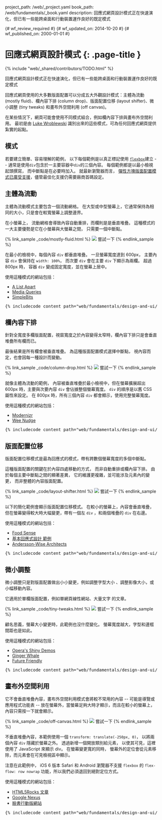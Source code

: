 project_path: /web/_project.yaml
book_path: /web/fundamentals/_book.yaml
description: 回應式網頁設計模式正在快速演化，但已有一些能跨桌面和行動裝置運作良好的既定模式

{# wf_review_required #}
{# wf_updated_on: 2014-10-20 #}
{# wf_published_on: 2000-01-01 #}

# 回應式網頁設計模式 {: .page-title }

{% include "web/_shared/contributors/TODO.html" %}



回應式網頁設計模式正在快速演化，但已有一些能跨桌面和行動裝置運作良好的既定模式


回應式網頁使用的大多數版面配置可以分成五大外觀設計模式：主體為流動 (mostly fluid)、欄內容下排 (column drop)、版面配置位移 (layout shifter)、微小調整 (tiny tweaks) 和畫布外空間利用 (off canvas)。

在某些情況下，網頁可能會使用不同模式組合，例如欄內容下排與畫布外空間利用。
  最初是由
 [Luke Wroblewski](http://www.lukew.com/ff/entry.asp?1514) 識別出來的這些模式，可為任何回應式網頁提供紮實的起點。


## 模式

若要建立簡單、容易理解的範例，
以下每個範例是以真正標記使用
 [`flexbox`](https://developer.mozilla.org/en-US/docs/Web/Guide/CSS/Flexible_boxes)建立
 -- 通常是使用`div`包含於一主要容器中`div`的三個內容。
 每個範例都是以最小檢視起頭撰寫，
而中斷點是在必要時加入。  就最新瀏覽器而言，
[彈性方塊版面配置模式已廣受支援](http://caniuse.com/#search=flexbox)，儘管最佳化支援仍需要廠商首碼設定。





## 主體為流動 




主體為流動模式主要包含一個流動網格。  在大型或中型螢幕上，它通常保持為相同的大小，只是會在較寬螢幕上調整邊界。

在小螢幕上，
流動網格會導致內容自動重排，而欄則是是垂直堆疊。  這種模式的一大主要優勢是它在小螢幕與大螢幕之間，
只需要一個中斷點。


{% link_sample _code/mostly-fluid.html %}
  <img src="imgs/mostly-fluid.svg">
  嘗試一下
{% endlink_sample %}

在最小的檢視中，每個內容 `div` 都垂直堆疊。  一旦螢幕寬度達到 600px，
主要內容 `div` 會保持在 `width: 100%`，
而次要 `div` 會在主要 `div` 下顯示為兩欄。  超過 800px 時，
容器 `div` 變成固定寬度，並在螢幕上居中。

使用這種模式的網站包括：

 * [A List Apart](http://mediaqueri.es/ala/)
 * [Media Queries](http://mediaqueri.es/)
 * [SimpleBits](http://simplebits.com/)


<pre class="prettyprint">
{% includecode content_path="web/fundamentals/design-and-ui/responsive/patterns/_code/mostly-fluid.html" region_tag="mfluid"   adjust_indentation="auto" %}
</pre>




## 欄內容下排 




針對全寬度多欄版面配置，視窗寬度之於內容變得太窄時，欄內容下排只是會垂直堆疊所有欄而已。  

最後結果是所有欄會被垂直堆疊。
  為這種版面配置模式選擇中斷點，
視內容而定，也會因每一種設計而變動。


{% link_sample _code/column-drop.html %}
  <img src="imgs/column-drop.svg">
  嘗試一下
{% endlink_sample %}


就像主體為流動的範例，
內容被垂直堆疊於最小檢視中，但在螢幕擴展超出 600px 時，主要與次要內容 
`div` 會佔據整個螢幕寬度。  `div` 的順序是以舊 CSS 屬性來設定。
  在 800px 時，所有三個內容 `div` 都會顯示，使用完整螢幕寬度。


使用這種模式的網站包括：

 * [Modernizr](http://modernizr.com/)
 * [Wee Nudge](http://weenudge.com/)

<pre class="prettyprint">
{% includecode content_path="web/fundamentals/design-and-ui/responsive/patterns/_code/column-drop.html" region_tag="cdrop"   adjust_indentation="auto" %}
</pre>




## 版面配置位移 




版面配置位移模式是最為回應式的模式，帶有跨數個螢幕寬度的多個中斷點。

這種版面配置的關鍵在於內容四處移動的方式，
而非自動重排或欄內容下排。  由於每個主要中斷點之間的顯著差異，
它的維護更複雜，並可能涉及元素內的變更，
而非整體的內容版面配置。

{% link_sample _code/layout-shifter.html %}
  <img src="imgs/layout-shifter.svg">
  嘗試一下
{% endlink_sample %}

以下的簡化範例會顯示版面配置位移模式。
在較小的螢幕上，內容會垂直堆疊，
但在螢幕變得較大時大幅變更，帶有一個左 `div` ，和兩個堆疊的 `div` 在右邊。

使用這種模式的網站包括：

 * [Food Sense](http://foodsense.is/)
 * [基本回應式設計
範例](http://alistapart.com/d/responsive-web-design/ex/ex-site-FINAL.html)
 * [Andersson-Wise Architects](http://www.anderssonwise.com/)

<pre class="prettyprint">
{% includecode content_path="web/fundamentals/design-and-ui/responsive/patterns/_code/layout-shifter.html" region_tag="lshifter"   adjust_indentation="auto" %}
</pre>




## 微小調整 




微小調整只是對版面配置做出小小變更，例如調整字型大小 、調整影像大小，或小幅移動內容。  

它適用於單欄版面配置，例如單網頁線性網站、大量文字
的文章。

{% link_sample _code/tiny-tweaks.html %}
  <img src="imgs/tiny-tweaks.svg">
  嘗試一下
{% endlink_sample %}

顧名思義，螢幕大小變更時，此範例也沒什麼變化。
螢幕寬度越大，字型和邊框間距也是如此。

使用這種模式的網站包括：

 * [Opera's Shiny Demos](http://shinydemos.com/)
 * [Ginger Whale](http://gingerwhale.com/)
 * [Future Friendly](http://futurefriendlyweb.com/)

<pre class="prettyprint">
{% includecode content_path="web/fundamentals/design-and-ui/responsive/patterns/_code/tiny-tweaks.html" region_tag="ttweaks"   adjust_indentation="auto" %}
</pre>




## 畫布外空間利用 




它不會垂直堆疊內容，畫布外空間利用模式會將較不常用的內容 -- 可能是導覽或應用程式功能表 -- 放在螢幕外，當螢幕足夠大時才顯示，而且在較小的螢幕上，內容只需按一下就會顯示。

{% link_sample _code/off-canvas.html %}
  <img src="imgs/off-canvas.svg">
  嘗試一下
{% endlink_sample %}

不垂直堆疊內容，本範例使用一個 `transform: translate(-250px, 0)`，
以將兩個內容 `div` 隱藏於螢幕之外。  透過新增一個開放類別給元素，
以使其可見，這裡使用了 JavaScript 來顯示 div。  在螢幕變更寬的同時，
螢幕外的定位會從元素移除，而元素會在可見檢視區中顯示。


注意在此範例中，
iOS 6 版本 Safari 和 Android 瀏覽器不支援 `flexbox` 的 `flex-flow: row nowrap` 功能，所以我們必須退回到絕對定位方式。


使用這種模式的網站包括：

 * [HTML5Rocks
 文章](http://www.html5rocks.com/en/tutorials/developertools/async-call-stack/)
 * [Google Nexus](http://www.google.com/nexus/)
 * [臉書行動版網站](https://m.facebook.com/)

<pre class="prettyprint">
{% includecode content_path="web/fundamentals/design-and-ui/responsive/patterns/_code/off-canvas.html" region_tag="ocanvas"   adjust_indentation="auto" %}
</pre>



